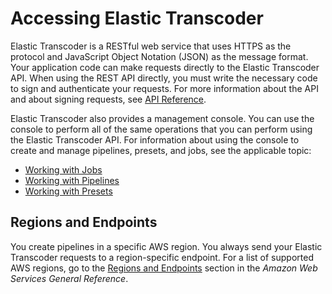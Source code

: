 # Accessing Elastic Transcoder<a name="accessing"></a>

Elastic Transcoder is a RESTful web service that uses HTTPS as the protocol and JavaScript Object Notation \(JSON\) as the message format\. Your application code can make requests directly to the Elastic Transcoder API\. When using the REST API directly, you must write the necessary code to sign and authenticate your requests\. For more information about the API and about signing requests, see [API Reference](api-reference.md)\.

Elastic Transcoder also provides a management console\. You can use the console to perform all of the same operations that you can perform using the Elastic Transcoder API\. For information about using the console to create and manage pipelines, presets, and jobs, see the applicable topic:
+ [Working with Jobs](working-with-jobs.md)
+ [Working with Pipelines](working-with-pipelines.md)
+ [Working with Presets](working-with-presets.md)

## Regions and Endpoints<a name="regions-endpoints"></a>

You create pipelines in a specific AWS region\. You always send your Elastic Transcoder requests to a region\-specific endpoint\. For a list of supported AWS regions, go to the [Regions and Endpoints](https://docs.aws.amazon.com/general/latest/gr/rande.html#elastictranscoder_region) section in the *Amazon Web Services General Reference*\.